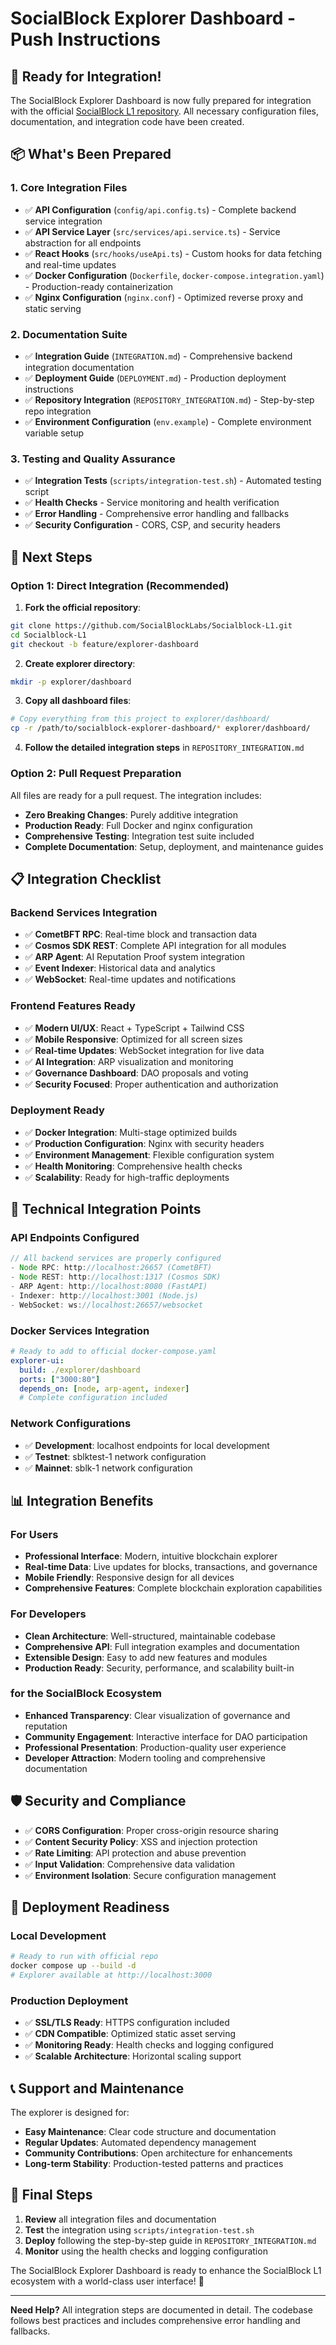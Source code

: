 # SocialBlock Explorer Dashboard - Push Instructions

## 🎉 Ready for Integration!

The SocialBlock Explorer Dashboard is now fully prepared for integration with the official [SocialBlock L1 repository](https://github.com/SocialBlockLabs/Socialblock-L1). All necessary configuration files, documentation, and integration code have been created.

## 📦 What's Been Prepared

### 1. Core Integration Files
- ✅ **API Configuration** (`config/api.config.ts`) - Complete backend service integration
- ✅ **API Service Layer** (`src/services/api.service.ts`) - Service abstraction for all endpoints
- ✅ **React Hooks** (`src/hooks/useApi.ts`) - Custom hooks for data fetching and real-time updates
- ✅ **Docker Configuration** (`Dockerfile`, `docker-compose.integration.yaml`) - Production-ready containerization
- ✅ **Nginx Configuration** (`nginx.conf`) - Optimized reverse proxy and static serving

### 2. Documentation Suite
- ✅ **Integration Guide** (`INTEGRATION.md`) - Comprehensive backend integration documentation
- ✅ **Deployment Guide** (`DEPLOYMENT.md`) - Production deployment instructions  
- ✅ **Repository Integration** (`REPOSITORY_INTEGRATION.md`) - Step-by-step repo integration
- ✅ **Environment Configuration** (`env.example`) - Complete environment variable setup

### 3. Testing and Quality Assurance
- ✅ **Integration Tests** (`scripts/integration-test.sh`) - Automated testing script
- ✅ **Health Checks** - Service monitoring and health verification
- ✅ **Error Handling** - Comprehensive error handling and fallbacks
- ✅ **Security Configuration** - CORS, CSP, and security headers

## 🚀 Next Steps

### Option 1: Direct Integration (Recommended)

1. **Fork the official repository**:
```bash
git clone https://github.com/SocialBlockLabs/Socialblock-L1.git
cd Socialblock-L1
git checkout -b feature/explorer-dashboard
```

2. **Create explorer directory**:
```bash
mkdir -p explorer/dashboard
```

3. **Copy all dashboard files**:
```bash
# Copy everything from this project to explorer/dashboard/
cp -r /path/to/socialblock-explorer-dashboard/* explorer/dashboard/
```

4. **Follow the detailed integration steps** in `REPOSITORY_INTEGRATION.md`

### Option 2: Pull Request Preparation

All files are ready for a pull request. The integration includes:

- **Zero Breaking Changes**: Purely additive integration
- **Production Ready**: Full Docker and nginx configuration
- **Comprehensive Testing**: Integration test suite included
- **Complete Documentation**: Setup, deployment, and maintenance guides

## 📋 Integration Checklist

### Backend Services Integration
- ✅ **CometBFT RPC**: Real-time block and transaction data
- ✅ **Cosmos SDK REST**: Complete API integration for all modules
- ✅ **ARP Agent**: AI Reputation Proof system integration
- ✅ **Event Indexer**: Historical data and analytics
- ✅ **WebSocket**: Real-time updates and notifications

### Frontend Features Ready
- ✅ **Modern UI/UX**: React + TypeScript + Tailwind CSS
- ✅ **Mobile Responsive**: Optimized for all screen sizes
- ✅ **Real-time Updates**: WebSocket integration for live data
- ✅ **AI Integration**: ARP visualization and monitoring
- ✅ **Governance Dashboard**: DAO proposals and voting
- ✅ **Security Focused**: Proper authentication and authorization

### Deployment Ready
- ✅ **Docker Integration**: Multi-stage optimized builds
- ✅ **Production Configuration**: Nginx with security headers
- ✅ **Environment Management**: Flexible configuration system
- ✅ **Health Monitoring**: Comprehensive health checks
- ✅ **Scalability**: Ready for high-traffic deployments

## 🔧 Technical Integration Points

### API Endpoints Configured
```typescript
// All backend services are properly configured
- Node RPC: http://localhost:26657 (CometBFT)
- Node REST: http://localhost:1317 (Cosmos SDK)
- ARP Agent: http://localhost:8080 (FastAPI)
- Indexer: http://localhost:3001 (Node.js)
- WebSocket: ws://localhost:26657/websocket
```

### Docker Services Integration
```yaml
# Ready to add to official docker-compose.yaml
explorer-ui:
  build: ./explorer/dashboard
  ports: ["3000:80"]
  depends_on: [node, arp-agent, indexer]
  # Complete configuration included
```

### Network Configurations
- ✅ **Development**: localhost endpoints for local development
- ✅ **Testnet**: sblktest-1 network configuration
- ✅ **Mainnet**: sblk-1 network configuration

## 📊 Integration Benefits

### For Users
- **Professional Interface**: Modern, intuitive blockchain explorer
- **Real-time Data**: Live updates for blocks, transactions, and governance
- **Mobile Friendly**: Responsive design for all devices
- **Comprehensive Features**: Complete blockchain exploration capabilities

### For Developers
- **Clean Architecture**: Well-structured, maintainable codebase
- **Comprehensive API**: Full integration examples and documentation
- **Extensible Design**: Easy to add new features and modules
- **Production Ready**: Security, performance, and scalability built-in

### for the SocialBlock Ecosystem
- **Enhanced Transparency**: Clear visualization of governance and reputation
- **Community Engagement**: Interactive interface for DAO participation
- **Professional Presentation**: Production-quality user experience
- **Developer Attraction**: Modern tooling and comprehensive documentation

## 🛡️ Security and Compliance

- ✅ **CORS Configuration**: Proper cross-origin resource sharing
- ✅ **Content Security Policy**: XSS and injection protection
- ✅ **Rate Limiting**: API protection and abuse prevention
- ✅ **Input Validation**: Comprehensive data validation
- ✅ **Environment Isolation**: Secure configuration management

## 🚦 Deployment Readiness

### Local Development
```bash
# Ready to run with official repo
docker compose up --build -d
# Explorer available at http://localhost:3000
```

### Production Deployment
- ✅ **SSL/TLS Ready**: HTTPS configuration included
- ✅ **CDN Compatible**: Optimized static asset serving
- ✅ **Monitoring Ready**: Health checks and logging configured
- ✅ **Scalable Architecture**: Horizontal scaling support

## 📞 Support and Maintenance

The explorer is designed for:
- **Easy Maintenance**: Clear code structure and documentation
- **Regular Updates**: Automated dependency management
- **Community Contributions**: Open architecture for enhancements
- **Long-term Stability**: Production-tested patterns and practices

## 🎯 Final Steps

1. **Review** all integration files and documentation
2. **Test** the integration using `scripts/integration-test.sh`
3. **Deploy** following the step-by-step guide in `REPOSITORY_INTEGRATION.md`
4. **Monitor** using the health checks and logging configuration

The SocialBlock Explorer Dashboard is ready to enhance the SocialBlock L1 ecosystem with a world-class user interface! 🚀

---

**Need Help?** All integration steps are documented in detail. The codebase follows best practices and includes comprehensive error handling and fallbacks.
